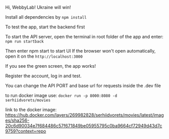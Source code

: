 Hi, WebbyLab! Ukraine will win!

Install all dependencies by `npm install`

To test the app, start the backend first

To start the API server, open the terminal in root folder of the app and enter:
`npm run startback`

Then enter npm start to start UI
If the browser won't open automatically, open it on the `http://localhost:3000`

If you see the green screen, the app works!

Register the account, log in and test.

You can change the API PORT and base url for requests inside the .dev file

to run docker image use:
`docker run -p 8000:8080 -d serhiidvorets/movies`

link to the docker image:
https://hub.docker.com/layers/269982828/serhiidvorets/movies/latest/images/sha256-20c6d90034e7f684486c57f671849be05955795c0ba9664cf72949d43d7c9759?context=repo